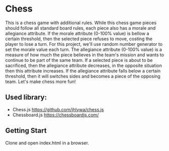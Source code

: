 # Chess
This is a chess game with additional rules. While this chess game pieces should follow all standard board rules, each piece also has a morale and allegiance attribute. If the morale attribute (0-100% value) is bellow a certain threshold, then the selected piece refuses to move, costing the player to lose a turn. For this project, we'll use random number generator to set the morale value each turn. The allegiance attribute (0-100% value) is a measure of how much the piece believes in the team's mission and wants to continue to be part of the same team. If a selected piece is about to be sacrificed, then the allegiance attribute decreases, in the opposite situation then this attribute increases. If the allegiance attribute falls below a certain threshold, then it will switches sides and becomes a piece of the opposing team. Let's make chess more fun!


## Used library:
- Chess.js 
https://github.com/jhlywa/chess.js
- Chessboard.js 
https://chessboardjs.com/

## Getting Start
Clone and open index.html in a browser.
